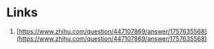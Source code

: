 # Links

1. [https://www.zhihu.com/question/447107869/answer/1757635568](https://www.zhihu.com/question/447107869/answer/1757635568)